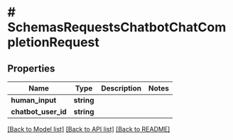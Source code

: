 # # SchemasRequestsChatbotChatCompletionRequest

## Properties

Name | Type | Description | Notes
------------ | ------------- | ------------- | -------------
**human_input** | **string** |  |
**chatbot_user_id** | **string** |  |

[[Back to Model list]](../../README.md#models) [[Back to API list]](../../README.md#endpoints) [[Back to README]](../../README.md)
